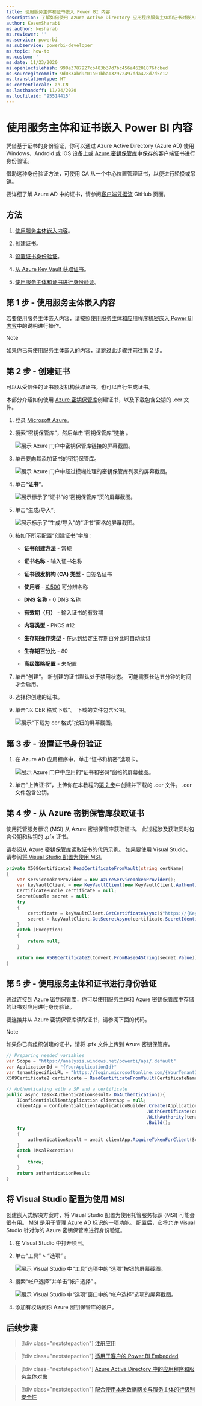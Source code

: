 ```yaml
---
title: 使用服务主体和证书嵌入 Power BI 内容
description: 了解如何使用 Azure Active Directory 应用程序服务主体和证书对嵌入的分析进行身份验证。
author: KesemSharabi
ms.author: kesharab
ms.reviewer: ''
ms.service: powerbi
ms.subservice: powerbi-developer
ms.topic: how-to
ms.custom: ''
ms.date: 11/23/2020
ms.openlocfilehash: 990e3787927cb483b37d7bc456a46201876fcbed
ms.sourcegitcommit: 9d033abd9c01a01bba132972497dda428d7d5c12
ms.translationtype: HT
ms.contentlocale: zh-CN
ms.lasthandoff: 11/24/2020
ms.locfileid: "95514415"
---
```

# <a name="embed-power-bi-content-with-service-principal-and-a-certificate"></a>使用服务主体和证书嵌入 Power BI 内容

凭借基于证书的身份验证，你可以通过 Azure Active Directory (Azure AD) 使用 Windows、Android 或 iOS 设备上或 [Azure 密钥保管库](https://docs.microsoft.com/azure/key-vault/basic-concepts)中保存的客户端证书进行身份验证。

借助这种身份验证方法，可使用 CA 从一个中心位置管理证书，以便进行轮换或吊销。

要详细了解 Azure AD 中的证书，请参阅[客户端凭据流](https://github.com/AzureAD/microsoft-authentication-library-for-dotnet/wiki/Client-credential-flows) GitHub 页面。

## <a name="method"></a>方法

1. [使用服务主体嵌入内容](embed-service-principal.md)。

2. [创建证书](embed-service-principal-certificate.md#step-2---create-a-certificate)。

3. [设置证书身份验证](embed-service-principal-certificate.md#step-3---set-up-certificate-authentication)。

4. [从 Azure Key Vault 获取证书](embed-service-principal-certificate.md#step-4---get-the-certificate-from-azure-key-vault)。

5. [使用服务主体和证书进行身份验证](embed-service-principal-certificate.md#step-5---authenticate-using-service-principal-and-a-certificate)。

## <a name="step-1---embed-your-content-with-service-principal"></a>第 1 步 - 使用服务主体嵌入内容

若要使用服务主体嵌入内容，请按照[使用服务主体和应用程序机密嵌入 Power BI 内容](embed-service-principal.md)中的说明进行操作。

>[!NOTE]
>如果你已有使用服务主体嵌入的内容，请跳过此步骤并前往[第 2 步](embed-service-principal-certificate.md#step-2---create-a-certificate)。

## <a name="step-2---create-a-certificate"></a>第 2 步 - 创建证书

可以从受信任的证书颁发机构获取证书，也可以自行生成证书。

本部分介绍如何使用 [Azure 密钥保管库](/azure/key-vault/create-certificate)创建证书，以及下载包含公钥的 .cer 文件。

1. 登录 [Microsoft Azure](https://ms.portal.azure.com/#allservices)。

2. 搜索“密钥保管库”，然后单击“密钥保管库”链接 。

    ![展示 Azure 门户中密钥保管库链接的屏幕截图。](media/embed-service-principal-certificate/key-vault.png)

3. 单击要向其添加证书的密钥保管库。

    ![展示 Azure 门户中经过模糊处理的密钥保管库列表的屏幕截图。](media/embed-service-principal-certificate/select-key-vault.png)

4. 单击“**证书**”。

    ![展示标示了“证书”的“密钥保管库”页的屏幕截图。](media/embed-service-principal-certificate/certificates.png)

5. 单击“生成/导入”。

    ![展示标示了“生成/导入”的“证书”窗格的屏幕截图。](media/embed-service-principal-certificate/generate.png)

6. 按如下所示配置“创建证书”字段：

    * **证书创建方法** - 常规

    * **证书名称** - 输入证书名称

    * **证书颁发机构 (CA) 类型** - 自签名证书

    * **使用者** - [X.500](https://wikipedia.org/wiki/X.500) 可分辨名称

    * **DNS 名称** - 0 DNS 名称

    * **有效期（月）** - 输入证书的有效期

    * **内容类型** - PKCS #12

    * **生存期操作类型** - 在达到给定生存期百分比时自动续订

    * **生存期百分比** - 80

    * **高级策略配置** - 未配置

7. 单击“创建”。 新创建的证书默认处于禁用状态。 可能需要长达五分钟的时间才会启用。

8. 选择你创建的证书。

9. 单击“以 CER 格式下载”。 下载的文件包含公钥。

    ![展示“下载为 cer 格式”按钮的屏幕截图。](media/embed-service-principal-certificate/download-cer.png)

## <a name="step-3---set-up-certificate-authentication"></a>第 3 步 - 设置证书身份验证

1. 在 Azure AD 应用程序中，单击“证书和机密”选项卡。

     ![展示 Azure 门户中应用的“证书和密码”窗格的屏幕截图。](media/embed-service-principal/certificates-and-secrets.png)

2. 单击“上传证书”，上传你在本教程的[第 2 步](#step-2---create-a-certificate)中创建并下载的 .cer 文件。 .cer 文件包含公钥。

## <a name="step-4---get-the-certificate-from-azure-key-vault"></a>第 4 步 - 从 Azure 密钥保管库获取证书

使用托管服务标识 (MSI) 从 Azure 密钥保管库获取证书。 此过程涉及获取同时包含公钥和私钥的 .pfx 证书。

请参阅从 Azure 密钥保管库读取证书的代码示例。 如果要使用 Visual Studio，请参阅[将 Visual Studio 配置为使用 MSI](#configure-visual-studio-to-use-msi)。

```csharp
private X509Certificate2 ReadCertificateFromVault(string certName)
{
    var serviceTokenProvider = new AzureServiceTokenProvider();
    var keyVaultClient = new KeyVaultClient(new KeyVaultClient.AuthenticationCallback(serviceTokenProvider.KeyVaultTokenCallback));
    CertificateBundle certificate = null;
    SecretBundle secret = null;
    try
    {
        certificate = keyVaultClient.GetCertificateAsync($"https://{KeyVaultName}.vault.azure.net/", certName).Result;
        secret = keyVaultClient.GetSecretAsync(certificate.SecretIdentifier.Identifier).Result;
    }
    catch (Exception)
    {
        return null;
    }

    return new X509Certificate2(Convert.FromBase64String(secret.Value));
}
```

## <a name="step-5---authenticate-using-service-principal-and-a-certificate"></a>第 5 步 - 使用服务主体和证书进行身份验证

通过连接到 Azure 密钥保管库，你可以使用服务主体和 Azure 密钥保管库中存储的证书对应用进行身份验证。

要连接并从 Azure 密钥保管库读取证书，请参阅下面的代码。

>[!NOTE]
>如果你已有组织创建的证书，请将 .pfx 文件上传到 Azure 密钥保管库。

```csharp
// Preparing needed variables
var Scope = "https://analysis.windows.net/powerbi/api/.default"
var ApplicationId = "{YourApplicationId}"
var tenantSpecificURL = "https://login.microsoftonline.com/{YourTenantId}/"
X509Certificate2 certificate = ReadCertificateFromVault(CertificateName);

// Authenticating with a SP and a certificate
public async Task<AuthenticationResult> DoAuthentication(){
    IConfidentialClientApplication clientApp = null;
    clientApp = ConfidentialClientApplicationBuilder.Create(ApplicationId)
                                                    .WithCertificate(certificate)
                                                    .WithAuthority(tenantSpecificURL)
                                                    .Build();
    try
    {
        authenticationResult = await clientApp.AcquireTokenForClient(Scope).ExecuteAsync();
    }
    catch (MsalException)
    {
        throw;
    }
    return authenticationResult
}
```

## <a name="configure-visual-studio-to-use-msi"></a>将 Visual Studio 配置为使用 MSI

创建嵌入式解决方案时，将 Visual Studio 配置为使用托管服务标识 (MSI) 可能会很有用。 [MSI](/azure/active-directory/managed-identities-azure-resources/overview) 是用于管理 Azure AD 标识的一项功能。 配置后，它将允许 Visual Studio 针对你的 Azure 密钥保管库进行身份验证。

1. 在 Visual Studio 中打开项目。

2. 单击“工具” > “选项” 。

     ![展示 Visual Studio 中“工具”选项中的“选项”按钮的屏幕截图。](media/embed-service-principal-certificate/visual-studio-options.png)

3. 搜索“帐户选择”并单击“帐户选择” 。

    ![展示 Visual Studio 中“选项”窗口中的“帐户选择”选项的屏幕截图。](media/embed-service-principal-certificate/account-selection.png)

4. 添加有权访问你 Azure 密钥保管库的帐户。

## <a name="next-steps"></a>后续步骤

>[!div class="nextstepaction"]
>[注册应用](register-app.md)

> [!div class="nextstepaction"]
>[适用于客户的 Power BI Embedded](embed-sample-for-customers.md)

>[!div class="nextstepaction"]
>[Azure Active Directory 中的应用程序和服务主体对象](/azure/active-directory/develop/app-objects-and-service-principals)

>[!div class="nextstepaction"]
>[配合使用本地数据网关与服务主体的行级别安全性](embedded-row-level-security.md#on-premises-data-gateway-with-service-principal)